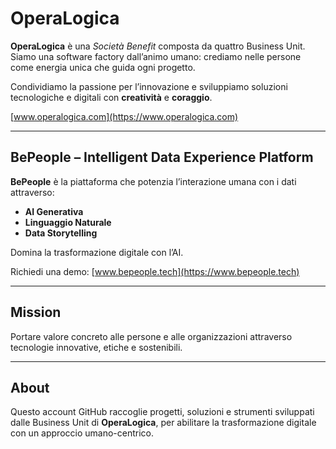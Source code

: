 # OperaLogica

**OperaLogica** è una *Società Benefit* composta da quattro Business Unit.  
Siamo una software factory dall’animo umano: crediamo nelle persone come energia unica che guida ogni progetto.  

Condividiamo la passione per l’innovazione e sviluppiamo soluzioni tecnologiche e digitali con **creatività** e **coraggio**.  

[www.operalogica.com](https://www.operalogica.com)

---

## BePeople – Intelligent Data Experience Platform

**BePeople** è la piattaforma che potenzia l’interazione umana con i dati attraverso:  
- **AI Generativa**  
- **Linguaggio Naturale**  
- **Data Storytelling**  

Domina la trasformazione digitale con l’AI.  

Richiedi una demo: [www.bepeople.tech](https://www.bepeople.tech)

---

## Mission
Portare valore concreto alle persone e alle organizzazioni attraverso tecnologie innovative, etiche e sostenibili.

---

## About
Questo account GitHub raccoglie progetti, soluzioni e strumenti sviluppati dalle Business Unit di **OperaLogica**, per abilitare la trasformazione digitale con un approccio umano-centrico.
